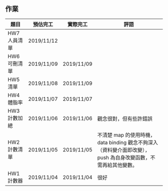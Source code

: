 ## 作業

|題目|預估完工|實際完工|評語|
|---|---|---|---|
|HW7人員清單|2019/11/12|   |   |
|HW6可刪清單|2019/11/09|2019/11/09   |   |
|HW5清單|2019/11/08|2019/11/09|   |
|HW4體脂率|2019/11/07|2019/11/07|   |
|HW3計數加總|2019/11/06|2019/11/06|觀念很對，但有些許錯誤|
|HW2計數清單|2019/11/05|2019/11/05|不清楚 map 的使用時機，data binding 觀念不夠深入（資料變介面即改變），push 為自身改變函數，不需再給其他變數。|
|HW1計數器|2019/11/04|2019/11/04|很好|
